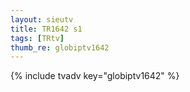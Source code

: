 ```yaml
--- 
layout: sieutv
title: TR1642 s1
tags: [TRtv]
thumb_re: globiptv1642
---
```

{% include tvadv key="globiptv1642" %} 
